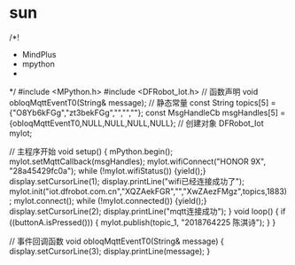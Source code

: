 # sun

/*!
 * MindPlus
 * mpython
 *
 */
#include <MPython.h>
#include <DFRobot_Iot.h>
// 函数声明
void obloqMqttEventT0(String& message);
// 静态常量
const String topics[5] = {"O8Yb6kFGg","zt3bekFGg","","",""};
const MsgHandleCb msgHandles[5] = {obloqMqttEventT0,NULL,NULL,NULL,NULL};
// 创建对象
DFRobot_Iot myIot;


// 主程序开始
void setup() {
	mPython.begin();
	myIot.setMqttCallback(msgHandles);
	myIot.wifiConnect("HONOR 9X", "28a45429fc0a");
	while (!myIot.wifiStatus()) {yield();}
	display.setCursorLine(1);
	display.printLine("wifi已经连接成功了");
	myIot.init("iot.dfrobot.com.cn","XQZAekFGR","","XwZAezFMgz",topics,1883);
	myIot.connect();
	while (!myIot.connected()) {yield();}
	display.setCursorLine(2);
	display.printLine("mqtt连接成功");
}
void loop() {
	if ((buttonA.isPressed())) {
		myIot.publish(topic_1, "2018764225 陈淇诗");
	}
}


// 事件回调函数
void obloqMqttEventT0(String& message) {
	display.setCursorLine(3);
	display.printLine(message);
}
